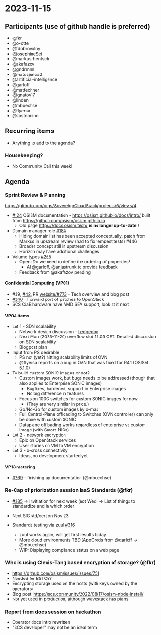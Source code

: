 # 2023-11-15

## Participants (use of github handle is preferred)

- @fkr
- @o-otte
- @fdobrovolny
- @josephineSei
- @markus-hentsch
- @akafazov
- @gndrmnn
- @matusjenca2
- @artificial-intelligence
- @garloff
- @matfechner
- @ignatov17
- @linden
- @mbuechse
- @flyersa
- @sbstnnmnn


## Recurring items

- Anything to add to the agenda?

### Housekeeping?

- No Community Call this week!

## Agenda

### Sprint Review & Planning
https://github.com/orgs/SovereignCloudStack/projects/6/views/4

* [#124](https://github.com/SovereignCloudStack/issues/issues/124) OSISM documentation - https://osism.github.io/docs/intro/ built from https://github.com/osism/osism.github.io
    * Old page https://docs.osism.tech/ **is no longer up-to-date** !
* Domain manager role [#184](https://github.com/SovereignCloudStack/issues/issues/184)
    * Hiding domain list has been accepted conceptually, patch from Markus in upstream review (had to fix tempest tests) [#446](https://github.com/SovereignCloudStack/issues/issues/446)
    * Broader concept still in upstream discussion
    * Horizon may have additional challenges
* Volume types [#265](https://github.com/SovereignCloudStack/standards/issues/265)
    * Open: Do we need to define the ordering of properties?
        * AI @garloff, @anjastrunk to provide feedback
    * Feedback from @akafazov pending


#### Confidential Computing (VP01)
* #39, [#42](https://github.com/SovereignCloudStack/issues/issues/42), PR [website/#773](https://github.com/SovereignCloudStack/website/pull/773) - Tech overview and blog post
* [#246](https://github.com/SovereignCloudStack/issues/issues/246) - Forward port of patches to OpenStack
* SCS CiaB hardware have AMD SEV support, look at it next

#### VP04 items
* Lot 1 - SDN scalability
    * Network design discussion - [hedgedoc](https://input.scs.community/VP04-issues-455-research-SDN-scalability)
    * Next Mon (2023-11-20) overflow slot 15:05 CET: Detailed discussion on SDN scalability
    * Blogpost plan
* Input from PS desirable
    * PS not (yet?) hitting scalability limits of OVN
    * @flyersa reports on a bug in OVN that was fixed for R4.1 (OSISM 5.1.0)
* To build custom SONIC images or not?
    * Custom images work, but bugs needs to be addressed (though that also applies to Enterprise SONIC images)
        * Bugfixes, hardened, support in Enterprise images
        * No big difference in features
    * Focus on 100G switches for custom SONIC images for now
        * (They are very similar in price.)
    * Go/No-Go for custom images by x-mas
    * Full Control-Plane offloading to Switches (OVN controller) can only be done with custom SONIC
    * Dataplane offloading works regardless of enterprise vs custom image (with Smart-NICs)
* Lot 2 - network encryption
    * Epic on OpenStack services
    * User stories on VM to VM encryption
* Lot 3 - x-cross connectivity
    * Ideas, no development started yet

#### VP13 metering
* [#269](https://github.com/SovereignCloudStack/issues/issues/269) - finishing up documentation (@mbuechse)

### Re-Cap of priorization session IaaS Standards (@fkr)
* [#285](https://github.com/SovereignCloudStack/standards/issues/285)
-> Invitiation for next week (not Wed)
-> List of things to standardize and in which order
* Next SIG std/cert on Nov 23

* Standards testing via zuul [#316](https://github.com/SovereignCloudStack/standards/issues/316)
    * zuul works again, will get first results today
    * More cloud environments TBD (AppCreds from @garloff -> @mbuechse)
    * WIP: Displaying compliance status on a web page

### Who is using Clevis-Tang based encryption of storage? (@fkr)
- https://github.com/osism/issues/issues/751
- Needed for BSI C5?
- Encrypting storage used on the hosts (with keys owned by the operators)
- Blog post: https://scs.community/2022/08/17/osism-nbde-install/
- Not yet used in production, although wavestack has plans

### Report from docs session on hackathon
- Operator docs intro rewritten
- "SCS developer" may not be an ideal term
